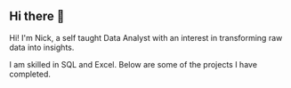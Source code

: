 ## Hi there 👋

Hi! I'm Nick, a self taught Data Analyst with an interest in transforming raw data into insights.

I am skilled in SQL and Excel.  Below are some of the projects I have completed.
  
<!--
**nick-tucci/nick-tucci** is a ✨ _special_ ✨ repository because its `README.md` (this file) appears on your GitHub profile.

Here are some ideas to get you started:

- 🔭 I’m currently working on ...
- 🌱 I’m currently learning ...
- 👯 I’m looking to collaborate on ...
- 🤔 I’m looking for help with ...
- 💬 Ask me about ...
- 📫 How to reach me: ...
- 😄 Pronouns: ...
- ⚡ Fun fact: ...
-->

